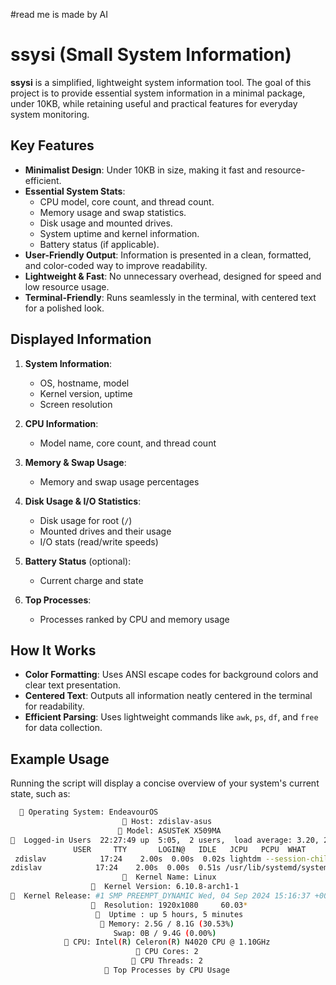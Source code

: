 #read me is made by AI
# ssysi (Small System Information)

**ssysi** is a simplified, lightweight system information tool. The goal of this project is to provide essential system information in a minimal package, under 10KB, while retaining useful and practical features for everyday system monitoring.

## Key Features

- **Minimalist Design**: Under 10KB in size, making it fast and resource-efficient.
- **Essential System Stats**:
  - CPU model, core count, and thread count.
  - Memory usage and swap statistics.
  - Disk usage and mounted drives.
  - System uptime and kernel information.
  - Battery status (if applicable).
- **User-Friendly Output**: Information is presented in a clean, formatted, and color-coded way to improve readability.
- **Lightweight & Fast**: No unnecessary overhead, designed for speed and low resource usage.
- **Terminal-Friendly**: Runs seamlessly in the terminal, with centered text for a polished look.

## Displayed Information

1. **System Information**:
   - OS, hostname, model
   - Kernel version, uptime
   - Screen resolution

2. **CPU Information**:
   - Model name, core count, and thread count

3. **Memory & Swap Usage**:
   - Memory and swap usage percentages

4. **Disk Usage & I/O Statistics**:
   - Disk usage for root (`/`)
   - Mounted drives and their usage
   - I/O stats (read/write speeds)

5. **Battery Status** (optional):
   - Current charge and state

6. **Top Processes**:
   - Processes ranked by CPU and memory usage

## How It Works

- **Color Formatting**: Uses ANSI escape codes for background colors and clear text presentation.
- **Centered Text**: Outputs all information neatly centered in the terminal for readability.
- **Efficient Parsing**: Uses lightweight commands like `awk`, `ps`, `df`, and `free` for data collection.
  
## Example Usage

Running the script will display a concise overview of your system's current state, such as:

```bash
   Operating System: EndeavourOS
                          Host: zdislav-asus
                         Model: ASUSTeK X509MA
  Logged-in Users  22:27:49 up  5:05,  2 users,  load average: 3.20, 2.13, 1.29
              USER     TTY       LOGIN@   IDLE   JCPU   PCPU  WHAT
 zdislav            17:24    2.00s  0.00s  0.02s lightdm --session-child 13 20
zdislav            17:24    2.00s  0.00s  0.51s /usr/lib/systemd/systemd --user
                           Kernel Name: Linux
                    Kernel Version: 6.10.8-arch1-1 
  Kernel Release: #1 SMP PREEMPT_DYNAMIC Wed, 04 Sep 2024 15:16:37 +0000
                    Resolution: 1920x1080     60.03*
                     Uptime : up 5 hours, 5 minutes
                     Memory: 2.5G / 8.1G (30.53%)
                       Swap: 0B / 9.4G (0.00%)
             CPU: Intel(R) Celeron(R) N4020 CPU @ 1.10GHz
                             CPU Cores: 2
                            CPU Threads: 2
                      Top Processes by CPU Usage
```
